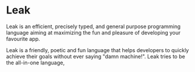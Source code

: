 # Leak
Leak is an efficient, precisely typed, and general purpose programming language aiming at
maximizing the fun and pleasure of developing your favourite app.

Leak is a friendly, poetic and fun language that helps developers to quickly achieve their
goals without ever saying "damn machine!". Leak tries to be the all-in-one language,
